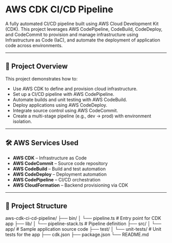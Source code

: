 # AWS CDK CI/CD Pipeline

A fully automated CI/CD pipeline built using AWS Cloud Development Kit (CDK). This project leverages AWS CodePipeline, CodeBuild, CodeDeploy, and CodeCommit to provision and manage infrastructure using Infrastructure as Code (IaC), and automate the deployment of application code across environments.

---

## 🚀 Project Overview

This project demonstrates how to:
- Use AWS CDK to define and provision cloud infrastructure.
- Set up a CI/CD pipeline with AWS CodePipeline.
- Automate builds and unit testing with AWS CodeBuild.
- Deploy applications using AWS CodeDeploy.
- Integrate source control using AWS CodeCommit.
- Create a multi-stage pipeline (e.g., dev → prod) with environment isolation.

---

## 🛠️ AWS Services Used

- **AWS CDK** – Infrastructure as Code
- **AWS CodeCommit** – Source code repository
- **AWS CodeBuild** – Build and test automation
- **AWS CodeDeploy** – Deployment automation
- **AWS CodePipeline** – CI/CD orchestration
- **AWS CloudFormation** – Backend provisioning via CDK

---

## 📂 Project Structure

aws-cdk-ci-cd-pipeline/
├── bin/
│ └── pipeline.ts # Entry point for CDK app
├── lib/
│ └── pipeline-stack.ts # Pipeline definition
├── src/
│ └── app/ # Sample application source code
├── test/
│ └── unit-tests/ # Unit tests for the app
├── cdk.json
├── package.json
└── README.md
